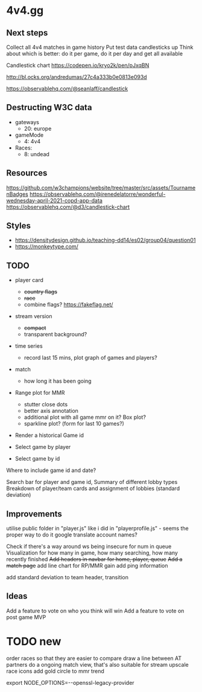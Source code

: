 # 4v4.gg

## Next steps

Collect all 4v4 matches in game history
Put test data candlesticks up
Think about which is better:
do it per game,
do it per day and get all available

Candlestick chart
https://codepen.io/kryo2k/pen/pJxqBN

http://bl.ocks.org/andredumas/27c4a333b0e0813e093d

https://observablehq.com/@seanlaff/candlestick

## Destructing W3C data

- gateways
  - 20: europe
- gameMode
  - 4: 4v4
- Races:
  - 8: undead

## Resources

https://github.com/w3champions/website/tree/master/src/assets/TournamenBadges
https://observablehq.com/@irenedelatorre/wonderful-wednesday-april-2021-copd-app-data
https://observablehq.com/@d3/candlestick-chart

## Styles

- https://densitydesign.github.io/teaching-dd14/es02/group04/question01
- https://monkeytype.com/

## TODO

- player card

  - ~~country flags~~
  - ~~race~~
  - combine flags? https://fakeflag.net/

- stream version

  - ~~compact~~
  - transparent background?

- time series

  - record last 15 mins, plot graph of games and players?

- match

  - how long it has been going

- Range plot for MMR

  - stutter close dots
  - better axis annotation
  - additional plot with all game mmr on it? Box plot?
  - sparkline plot? (form for last 10 games?)

- Render a historical Game id
- Select game by player
- Select game by id

Where to include game id and date?

Search bar for player and game id,
Summary of different lobby types
Breakdown of player/team cards and assignment of lobbies (standard deviation)

## Improvements

utilise public folder in "player.js" like i did in "playerprofile.js" - seems the proper way to do it
google translate account names?

Check if there's a way around ws being insecure for num in queue
Visualization for how many in game, how many searching, how many recently finished
~~Add headers in navbar for home, player, queue~~
~~Add a match page~~
add line chart for RP/MMR gain
add ping information

add standard deviation to team header, transition

## Ideas

Add a feature to vote on who you think will win
Add a feature to vote on post game MVP

# TODO new

order races so that they are easier to compare
draw a line between AT partners
do a ongoing match view, that's also suitable for stream
upscale race icons
add gold circle to mmr trend

export NODE_OPTIONS=--openssl-legacy-provider
